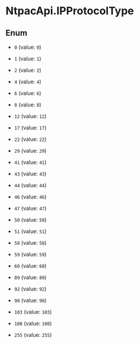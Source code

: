 # NtpacApi.IPProtocolType

## Enum


* `0` (value: `0`)

* `1` (value: `1`)

* `2` (value: `2`)

* `4` (value: `4`)

* `6` (value: `6`)

* `8` (value: `8`)

* `12` (value: `12`)

* `17` (value: `17`)

* `22` (value: `22`)

* `29` (value: `29`)

* `41` (value: `41`)

* `43` (value: `43`)

* `44` (value: `44`)

* `46` (value: `46`)

* `47` (value: `47`)

* `50` (value: `50`)

* `51` (value: `51`)

* `58` (value: `58`)

* `59` (value: `59`)

* `60` (value: `60`)

* `89` (value: `89`)

* `92` (value: `92`)

* `98` (value: `98`)

* `103` (value: `103`)

* `108` (value: `108`)

* `255` (value: `255`)


